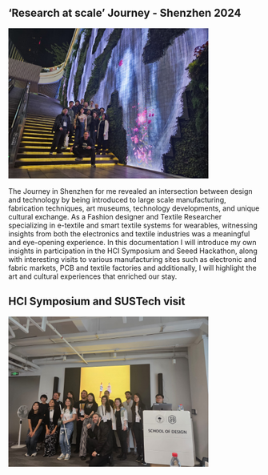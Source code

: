 ## ‘Research at scale’ Journey - Shenzhen 2024

<img src="pictures/G_1.jpeg" width="400">


The Journey in Shenzhen for me revealed an intersection between design and  technology by being introduced to large scale manufacturing, fabrication techniques, art museums, technology developments, and unique cultural exchange. As a Fashion designer and Textile Researcher specializing in e-textile and smart textile systems for wearables, witnessing insights from both the electronics and textile industries was a meaningful and eye-opening experience. 
In this documentation I will introduce my own insights in participation in the HCI Symposium and Seeed Hackathon, along with interesting visits to various manufacturing sites such as electronic and fabric markets, PCB and textile factories and additionally, I will highlight the art and cultural experiences that enriched our stay.


## HCI Symposium and SUSTech visit 

<img src="pictures/G_2.jpeg" width="400">

